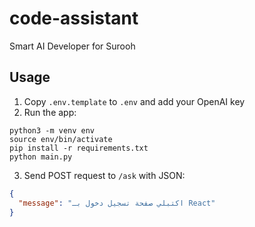 # code-assistant
Smart AI Developer for Surooh

## Usage
1. Copy `.env.template` to `.env` and add your OpenAI key
2. Run the app:
```
python3 -m venv env
source env/bin/activate
pip install -r requirements.txt
python main.py
```
3. Send POST request to `/ask` with JSON:
```json
{
  "message": "اكتبلي صفحة تسجيل دخول بـ React"
}
```